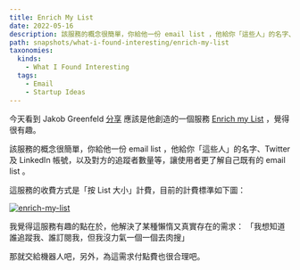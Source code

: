 ```yaml
---
title: Enrich My List
date: 2022-05-16
description: 該服務的概念很簡單，你給他一份 email list ，他給你「這些人」的名字、Twitter 及 LinkedIn 帳號，以及對方的追蹤者數量等，讓使用者更了解自己既有的 email list 。
path: snapshots/what-i-found-interesting/enrich-my-list
taxonomies:
  kinds: 
    - What I Found Interesting
  tags: 
    - Email
    - Startup Ideas
---
```


今天看到 Jakob Greenfeld [分享](https://twitter.com/jakobgreenfeld/status/1525096421925453824) 應該是他創造的一個服務 [Enrich my List](https://www.enrichmylist.com/) ，覺得很有趣。

該服務的概念很簡單，你給他一份 email list ，他給你「這些人」的名字、Twitter 及 LinkedIn 帳號，以及對方的追蹤者數量等，讓使用者更了解自己既有的 email list 。

這服務的收費方式是「按 List 大小」計費，目前的計費標準如下圖：

<a href="https://pinchlime-screenshots.s3.ap-northeast-1.amazonaws.com/enrich-my-list_ucqxJZ.webp" data-fancybox data-caption="enrich-my-list">
  <img src="https://pinchlime-screenshots.s3.ap-northeast-1.amazonaws.com/enrich-my-list_ucqxJZ.webp" loading="lazy" alt="enrich-my-list" align="center" />
</a>

我覺得這服務有趣的點在於，他解決了某種懶惰又真實存在的需求：
「我想知道誰追蹤我、誰訂閱我，但我沒力氣一個一個去肉搜」

那就交給機器人吧，另外，為這需求付點費也很合理吧。